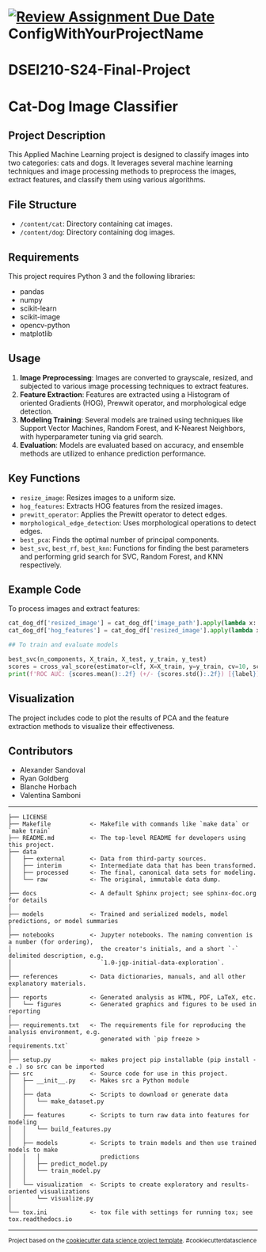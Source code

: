 [![Review Assignment Due Date](https://classroom.github.com/assets/deadline-readme-button-24ddc0f5d75046c5622901739e7c5dd533143b0c8e959d652212380cedb1ea36.svg)](https://classroom.github.com/a/LkCf-P6F)
ConfigWithYourProjectName
==============================
# DSEI210-S24-Final-Project

# Cat-Dog Image Classifier

## Project Description

This Applied Machine Learning project is designed to classify images into two categories: cats and dogs. It leverages several machine learning techniques and image processing methods to preprocess the images, extract features, and classify them using various algorithms.

## File Structure
- `/content/cat`: Directory containing cat images.
- `/content/dog`: Directory containing dog images.

## Requirements

This project requires Python 3 and the following libraries:
- pandas
- numpy
- scikit-learn
- scikit-image
- opencv-python
- matplotlib

## Usage 

1. **Image Preprocessing**: Images are converted to grayscale, resized, and subjected to various image processing techniques to extract features.
2. **Feature Extraction**: Features are extracted using a Histogram of oriented Gradients (HOG), Prewwit operator, and morphological edge detection.
3. **Modeling Training**: Several models are trained using techniques like Support Vector Machines, Random Forest, and K-Nearest Neighbors, with hyperparameter tuning via grid search.
4. **Evaluation**: Models are evaluated based on accuracy, and ensemble methods are utilized to enhance prediction performance.

## Key Functions 

- `resize_image`: Resizes images to a uniform size.
- `hog_features`: Extracts HOG features from the resized images.
- `prewitt_operator`: Applies the Prewitt operator to detect edges.
- `morphological_edge_detection`: Uses morphological operations to detect edges.
- `best_pca`: Finds the optimal number of principal components.
- `best_svc`, `best_rf`, `best_knn`: Functions for finding the best parameters and performing grid search for SVC, Random Forest, and KNN respectively.

## Example Code
To process images and extract features:
```python
cat_dog_df['resized_image'] = cat_dog_df['image_path'].apply(lambda x: resize_image(x, size) if x else None)
cat_dog_df['hog_features'] = cat_dog_df['resized_image'].apply(lambda x: hog_features(x, pixels_per_cell, cells_per_block) if x is not None and x.shape else None)

## To train and evaluate models

best_svc(n_components, X_train, X_test, y_train, y_test)
scores = cross_val_score(estimator=clf, X=X_train, y=y_train, cv=10, scoring='roc_auc')
print(f'ROC AUC: {scores.mean():.2f} (+/- {scores.std():.2f}) [{label}]')

```
## Visualization

The project includes code to plot the results of PCA and the feature extraction methods to visualize their effectiveness.

## Contributors

* Alexander Sandoval
* Ryan Goldberg
* Blanche Horbach
* Valentina Samboni 


------------

    ├── LICENSE
    ├── Makefile           <- Makefile with commands like `make data` or `make train`
    ├── README.md          <- The top-level README for developers using this project.
    ├── data
    │   ├── external       <- Data from third-party sources.
    │   ├── interim        <- Intermediate data that has been transformed.
    │   ├── processed      <- The final, canonical data sets for modeling.
    │   └── raw            <- The original, immutable data dump.
    │
    ├── docs               <- A default Sphinx project; see sphinx-doc.org for details
    │
    ├── models             <- Trained and serialized models, model predictions, or model summaries
    │
    ├── notebooks          <- Jupyter notebooks. The naming convention is a number (for ordering),
    │                         the creator's initials, and a short `-` delimited description, e.g.
    │                         `1.0-jqp-initial-data-exploration`.
    │
    ├── references         <- Data dictionaries, manuals, and all other explanatory materials.
    │
    ├── reports            <- Generated analysis as HTML, PDF, LaTeX, etc.
    │   └── figures        <- Generated graphics and figures to be used in reporting
    │
    ├── requirements.txt   <- The requirements file for reproducing the analysis environment, e.g.
    │                         generated with `pip freeze > requirements.txt`
    │
    ├── setup.py           <- makes project pip installable (pip install -e .) so src can be imported
    ├── src                <- Source code for use in this project.
    │   ├── __init__.py    <- Makes src a Python module
    │   │
    │   ├── data           <- Scripts to download or generate data
    │   │   └── make_dataset.py
    │   │
    │   ├── features       <- Scripts to turn raw data into features for modeling
    │   │   └── build_features.py
    │   │
    │   ├── models         <- Scripts to train models and then use trained models to make
    │   │   │                 predictions
    │   │   ├── predict_model.py
    │   │   └── train_model.py
    │   │
    │   └── visualization  <- Scripts to create exploratory and results-oriented visualizations
    │       └── visualize.py
    │
    └── tox.ini            <- tox file with settings for running tox; see tox.readthedocs.io


--------

<p><small>Project based on the <a target="_blank" href="https://drivendata.github.io/cookiecutter-data-science/">cookiecutter data science project template</a>. #cookiecutterdatascience</small></p>
